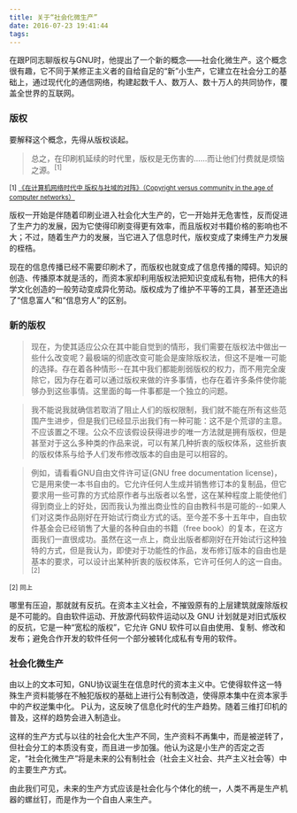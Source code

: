 ```yaml
---
title: 关于“社会化微生产”
date: 2016-07-23 19:41:44
tags: 
---
```


 在跟P同志聊版权与GNU时，他提出了一个新的概念——社会化微生产。这个概念很有趣，它不同于某修正主义者的自给自足的“新”小生产，它建立在社会分工的基础上，通过现代化的通信网络，构建起数千人、数万人、数十万人的共同协作，覆盖全世界的互联网。

<!-- more -->
### 版权

要解释这个概念，先得从版权谈起。

>总之，在印刷机延续的时代里，版权是无伤害的……而让他们付费就是烦恼之源。<sup>[1]</sup>

<sub>[1] [《在计算机网络时代中 版权与社域的对阵》（Copyright versus community in the age of computer networks）](/kyvx.github.io/2016/08/07/%E5%9C%A8%E8%AE%A1%E7%AE%97%E6%9C%BA%E7%BD%91%E7%BB%9C%E6%97%B6%E4%BB%A3%E4%B8%AD%E7%89%88%E6%9D%83%E4%B8%8E%E7%A4%BE%E5%9F%9F%E7%9A%84%E5%AF%B9%E9%98%B5/)</sub>

版权一开始是伴随着印刷业进入社会化大生产的，它一开始并无危害性，反而促进了生产力的发展，因为它使得印刷变得更有效率，而且版权对书籍价格的影响也不大；不过，随着生产力的发展，当它进入了信息时代，版权变成了束缚生产力发展的桎梏。

现在的信息传播已经不需要印刷术了，而版权也就变成了信息传播的障碍。知识的创造、传播原本就是活的，而资本家却利用版权法把知识变成私有物，把伟大的科学文化创造的一般劳动变成异化劳动。版权成为了维护不平等的工具，甚至还造出了“信息富人”和“信息穷人”的区别。

### 新的版权

>现在，为使其适应公众在其中能自觉到的情形，我们需要在版权法中做出一些什么改变呢？最极端的彻底改变可能会是废除版权法，但这不是唯一可能的选择。存在着各种情形--在其中我们都能削弱版权的权力，而不用完全废除它，因为存在着可以通过版权来做的许多事情，也存在着许多条件使你能够办到这些事情。这里面的每一件事都是一个独立的问题。

>我不能说我就确信若取消了阻止人们的版权限制，我们就不能在所有这些范围产生进步，但是我们已经显示出我们有一种可能：这不是个荒谬的主意。不应该置之不理。公众不应该假设获得进步的唯一方法就是拥有版权，但是甚至对于这么多种类的作品来说，可以有某几种折衷的版权体系，这些折衷的版权体系与给予人们发布修改版本的自由是可以相容的。

>例如，请看看GNU自由文件许可证(GNU free documentation license)，它是用来使一本书自由的。它允许任何人生成并销售修订本的复制品，但它要求用一些可靠的方式给原作者与出版者以名誉，这在某种程度上能使他们得到商业上的好处，因而我认为推出商业性的自由教科书是可能的--如果人们对这类作品刚好在开始试行商业方式的话。至今差不多十五年中，自由软件基金会已经销售了大量的各种自由的书籍（free book）的复本，在这方面我们一直很成功。虽然在这一点上，商业出版者都刚好在开始试行这种独特的方式，但是我认为，即使对于功能性的作品，发布修订版本的自由也是基本的要求，可以设计出某种折衷的版权体系，它许可任何人的这一自由。<sup>[2]</sup>

<sub>[2] 同上</sub>

哪里有压迫，那就就有反抗。在资本主义社会，不摧毁原有的上层建筑就废除版权是不可能的。自由软件运动、开放源代码软件运动以及 GNU 计划就是对旧式版权的反抗，它是一种“宽松的版权”，它允许 GNU 软件可以自由使用、复制、修改和发布；避免合作开发的软件任何一个部分被转化成私有专用的软件。

### 社会化微生产

由以上的文本可知，GNU协议诞生在信息时代的资本主义中。它使得软件这一特殊生产资料能够在不触犯版权的基础上进行公有制改造，使得原本集中在资本家手中的产权逆集中化。 P认为，这反映了信息化时代的生产趋势。随着三维打印机的普及，这样的趋势会进入制造业。

这样的生产方式与以往的社会化大生产不同，生产资料不再集中，而是被逆转了，但社会分工的本质没有变，而且进一步加强。他认为这是小生产的否定之否定，“社会化微生产”将是未来的公有制社会（社会主义社会、共产主义社会等）中的主要生产方式。

由此我们可见，未来的生产方式应该是社会化与个体化的统一，人类不再是生产机器的螺丝钉，而是作为一个自由人来生产。
